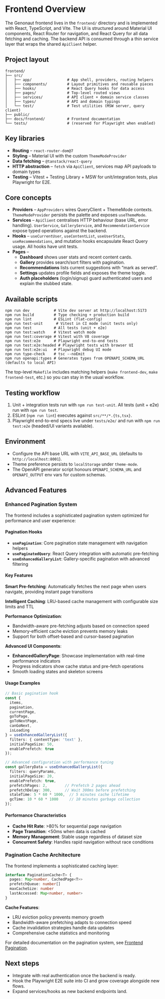# Frontend Overview

The Genonaut frontend lives in the `frontend/` directory and is implemented with React, TypeScript, and Vite. The UI is structured around Material UI components, React Router for navigation, and React Query for all data fetching and caching. The backend API is consumed through a thin service layer that wraps the shared `ApiClient` helper.

## Project layout

```
frontend/
├── src/
│   ├── app/                # App shell, providers, routing helpers
│   ├── components/         # Layout primitives and reusable pieces
│   ├── hooks/              # React Query hooks for data access
│   ├── pages/              # Top-level routed views
│   ├── services/           # API client + domain service classes
│   ├── types/              # API and domain typings
│   └── test/               # Test utilities (MSW server, query client)
├── public/
├── docs/frontend/          # Frontend documentation
└── tests/                  # (reserved for Playwright when enabled)
```

## Key libraries

- **Routing** – `react-router-dom@7`
- **Styling** – Material UI with the custom `ThemeModeProvider`
- **Data fetching** – `@tanstack/react-query`
- **HTTP abstraction** – `fetch` via `ApiClient`, services map API payloads to domain types
- **Testing** – Vitest + Testing Library + MSW for unit/integration tests, plus Playwright for E2E.

## Core concepts

- **Providers** – `AppProviders` wires QueryClient + ThemeMode contexts. `ThemeModeProvider` persists the palette and exposes `useThemeMode`.
- **Services** – `ApiClient` centralises HTTP behaviour (base URL, error handling). `UserService`, `GalleryService`, and `RecommendationService` expose typed operations against the backend.
- **Hooks** – `useCurrentUser`, `useContentList`, `useUserStats`, `useRecommendations`, and mutation hooks encapsulate React Query usage. All hooks have unit tests.
- **Pages** –
  - **Dashboard** shows user stats and recent content cards.
  - **Gallery** provides search/sort filters with pagination.
  - **Recommendations** lists current suggestions with “mark as served”.
  - **Settings** updates profile fields and exposes the theme toggle.
  - **Auth placeholders** (login/signup) guard authenticated users and explain the stubbed state.

## Available scripts

```
npm run dev           # Vite dev server at http://localhost:5173
npm run build         # Type checking + production build
npm run lint          # ESLint (flat-config)
npm run test-unit      # Vitest in CI mode (unit tests only)
npm run test          # All tests (unit + e2e)
npm run test:watch    # Vitest watch mode
npm run test:coverage # Vitest with V8 coverage
npm run test:e2e      # Playwright end-to-end tests
npm run test:e2e:headed # Playwright tests with browser UI
npm run test:e2e:ui   # Playwright debug UI mode
npm run type-check    # tsc --noEmit
npm run openapi:types # Generates types from OPENAPI_SCHEMA_URL (defaults to local API)
```

The top-level `Makefile` includes matching helpers (`make frontend-dev`, `make frontend-test`, etc.) so you can stay in the usual workflow.

## Testing workflow

1. Unit + integration tests run with `npm run test-unit`. All tests (unit + e2e) run with `npm run test`.
2. ESLint (`npm run lint`) executes against `src/**/*.{ts,tsx}`.
3. Playwright end-to-end specs live under `tests/e2e/` and run with `npm run test:e2e` (headed/UI variants available).

## Environment

- Configure the API base URL with `VITE_API_BASE_URL` (defaults to `http://localhost:8001`).
- Theme preference persists to `localStorage` under `theme-mode`.
- The OpenAPI generator script honours `OPENAPI_SCHEMA_URL` and `OPENAPI_OUTPUT` env vars for custom schemas.

## Advanced Features

### Enhanced Pagination System

The frontend includes a sophisticated pagination system optimized for performance and user experience:

#### Pagination Hooks

- **`usePagination`**: Core pagination state management with navigation helpers
- **`usePaginatedQuery`**: React Query integration with automatic pre-fetching
- **`useEnhancedGalleryList`**: Gallery-specific pagination with advanced filtering

#### Key Features

**Smart Pre-fetching**: Automatically fetches the next page when users navigate, providing instant page transitions

**Intelligent Caching**: LRU-based cache management with configurable size limits and TTL

**Performance Optimization**:
- Bandwidth-aware pre-fetching adjusts based on connection speed
- Memory-efficient cache eviction prevents memory leaks
- Support for both offset-based and cursor-based pagination

**Advanced UI Components**:
- **EnhancedGalleryPage**: Showcase implementation with real-time performance indicators
- Progress indicators show cache status and pre-fetch operations
- Smooth loading states and skeleton screens

#### Usage Examples

```typescript
// Basic pagination hook
const {
  items,
  pagination,
  currentPage,
  goToPage,
  goToNextPage,
  canGoNext,
  isLoading
} = useEnhancedGalleryList({
  filters: { contentType: 'text' },
  initialPageSize: 50,
  enablePrefetch: true
});

// Advanced configuration with performance tuning
const galleryData = useEnhancedGalleryList({
  filters: queryParams,
  initialPageSize: 20,
  enablePrefetch: true,
  prefetchPages: 2,        // Prefetch 2 pages ahead
  prefetchDelay: 300,      // Wait 300ms before prefetching
  staleTime: 5 * 60 * 1000,  // 5 minutes cache lifetime
  gcTime: 10 * 60 * 1000     // 10 minutes garbage collection
});
```

#### Performance Characteristics

- **Cache Hit Rate**: >80% for sequential page navigation
- **Page Transition**: <50ms when data is cached
- **Memory Management**: Stable usage regardless of dataset size
- **Concurrent Safety**: Handles rapid navigation without race conditions

### Pagination Cache Architecture

The frontend implements a sophisticated caching layer:

```typescript
interface PaginationCache<T> {
  pages: Map<number, CachedPage<T>>
  prefetchQueue: number[]
  maxCacheSize: number
  lastAccessed: Map<number, number>
}
```

**Cache Features**:
- LRU eviction policy prevents memory growth
- Bandwidth-aware prefetching adapts to connection speed
- Cache invalidation strategies handle data updates
- Comprehensive cache statistics and monitoring

For detailed documentation on the pagination system, see [Frontend Pagination](./pagination.md).

## Next steps

- Integrate with real authentication once the backend is ready.
- Hook the Playwright E2E suite into CI and grow coverage alongside new flows.
- Expand services/hooks as new backend endpoints land.

